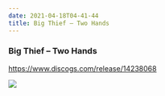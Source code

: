 ```yaml
---
date: 2021-04-18T04-41-44
title: Big Thief – Two Hands
---
```

### Big Thief – Two Hands
https://www.discogs.com/release/14238068

![](dayone-moment://65DEB653FC674447BCE3F527A16772F3)
